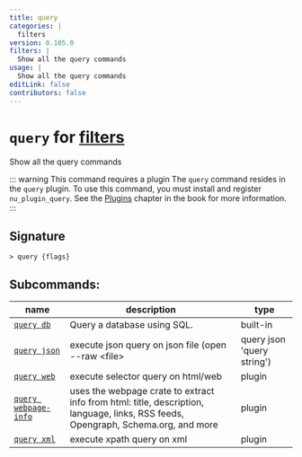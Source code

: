 ```yaml
---
title: query
categories: |
  filters
version: 0.105.0
filters: |
  Show all the query commands
usage: |
  Show all the query commands
editLink: false
contributors: false
---
```

<!-- This file is automatically generated. Please edit the command in https://github.com/nushell/nushell instead. -->

# `query` for [filters](/commands/categories/filters.md)

<div class='command-title'>Show all the query commands</div>

::: warning This command requires a plugin
The `query` command resides in the `query` plugin.
To use this command, you must install and register `nu_plugin_query`.
See the [Plugins](/book/plugins.html) chapter in the book for more information.
:::


## Signature

```> query {flags} ```


## Subcommands:

| name                                                         | description                                                                                                                       | type     |
| ------------------------------------------------------------ | --------------------------------------------------------------------------------------------------------------------------------- | -------- |
| [`query db`](/commands/docs/query_db.md)                     | Query a database using SQL.                                                                                                       | built-in |
| [`query json`](/commands/docs/query_json.md)                 | execute json query on json file (open --raw \<file\> | query json 'query string')                                                 | plugin   |
| [`query web`](/commands/docs/query_web.md)                   | execute selector query on html/web                                                                                                | plugin   |
| [`query webpage-info`](/commands/docs/query_webpage-info.md) | uses the webpage crate to extract info from html: title, description, language, links, RSS feeds, Opengraph, Schema.org, and more | plugin   |
| [`query xml`](/commands/docs/query_xml.md)                   | execute xpath query on xml                                                                                                        | plugin   |